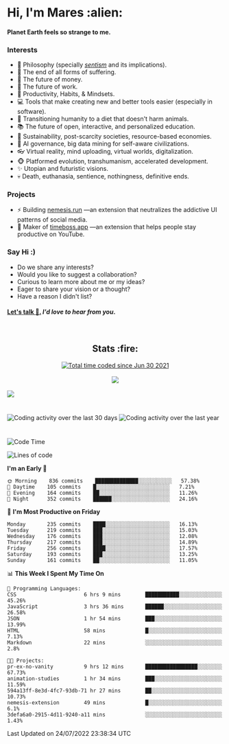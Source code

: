 <h1>Hi, I'm Mares :alien:</h1>

#### Planet Earth feels so strange to me.

### **Interests**

- 🌊 Philosophy (specially [_sentism_][sentismmedium] and its implications).
- 🎯 The end of all forms of suffering.
- 💸 The future of money.
- 💼 The future of work.
- 🧠 Productivity, Habits, & Mindsets.
- 💻 Tools that make creating new and better tools easier (especially in software).
- 🥗 Transitioning humanity to a diet that doesn't harm animals.
- 📚 The future of open, interactive, and personalized education.
- 🌱 Sustainability, post-scarcity societies, resource-based economies.
- 🤖 AI governance, big data mining for self-aware civilizations.
- 👓 Virtual reality, mind uploading, virtual worlds, digitalization.
- 🐵 Platformed evolution, transhumanism, accelerated development.
- ✨ Utopian and futuristic visions.
- 💀 Death, euthanasia, sentience, nothingness, definitive ends.


### **Projects**

- ⚡ Building [nemesis.run](https://chrome.google.com/webstore/detail/nemesis-%E2%80%93-humane-design-f/blfbbifgjgikekfochleknjcopefifgo?hl=en) —an extension that neutralizes the addictive UI patterns of social media.
- 💎 Maker of [timeboss.app](https://timeboss.app) —an extension that helps people stay productive on YouTube.


### **Say Hi :)**

- Do we share any interests?
- Would you like to suggest a collaboration?
- Curious to learn more about me or my ideas?
- Eager to share your vision or a thought?
- Have a reason I didn't list?

#### [Let's talk :wave:.](mailto:mareszhar@gmail.com) _I'd love to hear from you_.

[sentismmedium]: https://medium.com/@mareszhar/born-a-prisoner-a-reflection-about-life-its-struggles-and-a-plan-to-escape-d8566ce9b026

<br>

<h2 align="center">Stats :fire:</h2>

<div align="center">
  <a href="https://wakatime.com/@cfdc0e0d-4860-4b62-9ff0-cb659185525e">
    <img src="https://wakatime.com/badge/user/cfdc0e0d-4860-4b62-9ff0-cb659185525e.svg" alt="Total time coded since Jun 30 2021" />
  </a>
</div>

<br>

<!-- 
Add or remove this: 
&dates=B1AAB3FF 
...or this...
&date_format=M%20j%5B%2C%20Y%5D
from the *streak stats URL below* if they get bugged and aren't updating: 
-->

<div align="center">
  <img src="https://github-readme-streak-stats.herokuapp.com?user=mareszhar&theme=black-ice&hide_border=true&stroke=FFFFFF15&ring=DF8FFE&fire=DF8FFE&currStreakLabel=DF8FFE&background=1A232A&currStreakNum=86FFAB&dates=B1AAB3FF&date_format=M%20j%5B%2C%20Y%5D">
</div>

<br>

<img src="https://activity-graph.herokuapp.com/graph?username=mareszhar&theme=nord&bg_color=00000000&color=979797&line=DF8FFE&point=00000000&area=true&hide_border=true">

<br>

<h1></h1>

<img src="https://wakatime.com/share/@mares/5df0ff02-9c79-41b4-b540-51dc9c65a57b.svg" alt="Coding activity over the last 30 days" />
<img src="https://wakatime.com/share/@mares/ea89ba71-f374-40af-930c-e0655909fe37.svg" alt="Coding activity over the last year" />

<h1></h1>

<!--START_SECTION:waka-->
![Code Time](http://img.shields.io/badge/Code%20Time-544%20hrs%205%20mins-blue)

![Lines of code](https://img.shields.io/badge/From%20Hello%20World%20I%27ve%20Written-134%20Thousand%20lines%20of%20code-blue)

**I'm an Early 🐤** 

```text
🌞 Morning    836 commits    ██████████████░░░░░░░░░░░   57.38% 
🌆 Daytime    105 commits    █░░░░░░░░░░░░░░░░░░░░░░░░   7.21% 
🌃 Evening    164 commits    ██░░░░░░░░░░░░░░░░░░░░░░░   11.26% 
🌙 Night      352 commits    ██████░░░░░░░░░░░░░░░░░░░   24.16%

```
📅 **I'm Most Productive on Friday** 

```text
Monday       235 commits    ████░░░░░░░░░░░░░░░░░░░░░   16.13% 
Tuesday      219 commits    ███░░░░░░░░░░░░░░░░░░░░░░   15.03% 
Wednesday    176 commits    ███░░░░░░░░░░░░░░░░░░░░░░   12.08% 
Thursday     217 commits    ███░░░░░░░░░░░░░░░░░░░░░░   14.89% 
Friday       256 commits    ████░░░░░░░░░░░░░░░░░░░░░   17.57% 
Saturday     193 commits    ███░░░░░░░░░░░░░░░░░░░░░░   13.25% 
Sunday       161 commits    ██░░░░░░░░░░░░░░░░░░░░░░░   11.05%

```


📊 **This Week I Spent My Time On** 

```text
💬 Programming Languages: 
CSS                      6 hrs 9 mins        ███████████░░░░░░░░░░░░░░   45.26% 
JavaScript               3 hrs 36 mins       ██████░░░░░░░░░░░░░░░░░░░   26.58% 
JSON                     1 hr 54 mins        ███░░░░░░░░░░░░░░░░░░░░░░   13.99% 
HTML                     58 mins             █░░░░░░░░░░░░░░░░░░░░░░░░   7.13% 
Markdown                 22 mins             ░░░░░░░░░░░░░░░░░░░░░░░░░   2.8%

🐱‍💻 Projects: 
pr-ex-no-vanity          9 hrs 12 mins       █████████████████░░░░░░░░   67.73% 
animation-studies        1 hr 34 mins        ███░░░░░░░░░░░░░░░░░░░░░░   11.59% 
594a13ff-8e3d-4fc7-93db-71 hr 27 mins        ██░░░░░░░░░░░░░░░░░░░░░░░   10.73% 
nemesis-extension        49 mins             █░░░░░░░░░░░░░░░░░░░░░░░░   6.1% 
3defa6a0-2915-4d11-9240-a11 mins             ░░░░░░░░░░░░░░░░░░░░░░░░░   1.43%

```


 Last Updated on 24/07/2022 23:38:34 UTC
<!--END_SECTION:waka-->
